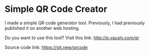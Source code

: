 ﻿# Simple QR Code Creator

I made a simple QR code generator tool. Previously, I had previously published it on another web hosting.

Do you want to use this tool? Visit this link: http://p.vausly.com/qr

Source code link: https://git.new/qrcode

